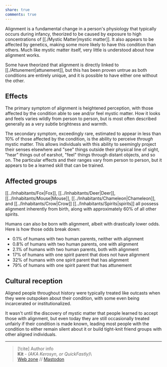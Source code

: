 ```yaml
---  
share: true  
comments: true  
---  
```

Alignment is a fundamental change in a person's physiology that typically occurs during infancy, theorized to be caused by exposure to high concentrations of [[./Mystic Matter|mystic matter]]. It also appears to be affected by genetics, making some more likely to have this condition than others. Much like mystic matter itself, very little is understood about how alignment works.  
  
Some have theorized that alignment is directly linked to [[./Attunement|attunement]], but this has been proven untrue as both conditions are entirely unique, and it is possible to have either one without the other.  
  
## Effects  
  
The primary symptom of alignment is heightened perception, with those affected by the condition able to see and/or feel mystic matter. How it looks and feels varies wildly from person to person, but is most often described generally as a very subtle brightness and warmth.  
  
The secondary symptom, exceedingly rare, estimated to appear in less than 10% of those affected by the condition, is the ability to perceive *through* mystic matter. This allows individuals with this ability to seemingly project their senses elsewhere and "see" things outside their physical line of sight, "hear" things out of earshot, "feel" things through distant objects, and so on. The particular effects and their ranges vary from person to person, but it appears to be a learned skill that can be trained.  
  
## Affected groups  
  
[[../Inhabitants/Fox|Fox]], [[../Inhabitants/Deer|Deer]], [[../Inhabitants/Mouse|Mouse]], [[../Inhabitants/Chameleon|Chameleon]], and [[../Inhabitants/Crow|Crow]] [[../Inhabitants/Spirits|spirits]] all possess alignment inherently from birth, along with approximately 60% of all other spirits.  
  
Humans can also be born with alignment, albeit with drastically lower odds. Here is how those odds break down:  
- 0.1% of humans with two human parents, neither with alignment  
- 0.8% of humans with two human parents, one with alignment  
- 2.1% of humans with two human parents, both with alignment  
- 17% of humans with one spirit parent that does not have alignment  
- 32% of humans with one spirit parent that has alignment  
- 79% of humans with one spirit parent that has attunement  
  
## Cultural reception  
  
Aligned people throughout history were typically treated like outcasts when they were outspoken about their condition, with some even being incarcerated or institutionalized.  
  
It wasn't until the discovery of mystic matter that people learned to accept those with alignment, but even today they are still occasionally treated unfairly if their condition is made known, leading most people with the condition to either remain silent about it or build tight-knit friend groups with other aligned individuals.  
  
-----  
> [!cite] Author info  
> **Kit** - *(AKA Kerosyn, or QuickFastly)*\  
> [Web zone](https://kitabe.link) // [Mastodon](https://social.tripulse.net/@kit)